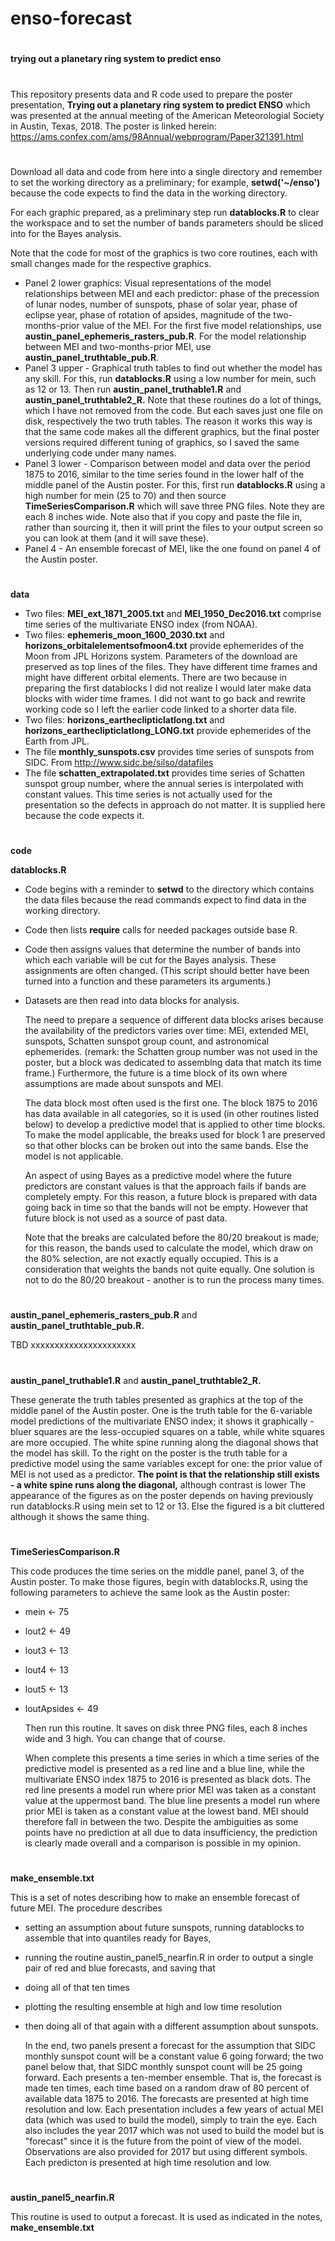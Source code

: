 # enso-forecast

#
**trying out a planetary ring system to predict enso**
# 
This repository presents data and R code used to prepare the poster presentation, **Trying out a planetary ring system to predict ENSO** which was presented at the annual meeting of the American Meteorologial Society in Austin, Texas, 2018.  The poster is linked herein:   https://ams.confex.com/ams/98Annual/webprogram/Paper321391.html
# 
Download all data and code from here into a single directory and remember to set the working directory as a preliminary; for example, **setwd('~/enso')**  because the code expects to find the data in the working directory.
         
  For each graphic prepared, as a preliminary step run **datablocks.R** to clear the workspace and to set the number of bands parameters should be sliced into for the Bayes analysis.
        
Note that the code for most of the graphics is two core routines, each with small changes made for the respective graphics.  
     
- Panel 2 lower graphics:  Visual representations of the model relationships between MEI and each predictor:  phase of the precession of lunar nodes, number of sunspots, phase of solar year, phase of eclipse year, phase of rotation of apsides, magnitude of the two-months-prior value of the MEI.  For the first five model relationships, use **austin_panel_ephemeris_rasters_pub.R**.  For the model relationship between MEI and two-months-prior MEI, use **austin_panel_truthtable_pub.R**.
- Panel 3 upper - Graphical truth tables to find out whether the model has any skill.  For this, run **datablocks.R** using a low number for mein, such as 12 or 13.  Then run **austin_panel_truthable1.R** and **austin_panel_truthtable2_R.**  Note that these routines do a lot of things, which I have not removed from the code.  But each saves just one file on disk, respectively the two truth tables.  The reason it works this way is that the same code makes all the different graphics, but the final poster versions required different tuning of graphics, so I saved the same underlying code under many names.
- Panel 3 lower - Comparison between model and data over the period 1875 to 2016, similar to the time series found in the lower half of the middle panel of the Austin poster.  For this, first run **datablocks.R** using a high number for mein (25 to 70) and then source **TimeSeriesComparison.R** which will save three PNG files.  Note they are each 8 inches wide.  Note also that if you copy and paste the file in, rather than sourcing it, then it will print the files to your output screen so you can look at them (and it will save these).
- Panel 4 - An ensemble forecast of MEI, like the one found on panel 4 of the Austin poster.


#
**data**

- Two files:  **MEI_ext_1871_2005.txt** and **MEI_1950_Dec2016.txt** comprise time series of the multivariate ENSO index (from NOAA).
- Two files:  **ephemeris_moon_1600_2030.txt** and **horizons_orbitalelementsofmoon4.txt** provide ephemerides of the Moon from JPL Horizons system.  Parameters of the download are preserved as top lines of the files.   They have different time frames and might have different orbital elements.  There are two because in preparing the first datablocks I did not realize I would later make data blocks with wider time frames.  I did not want to go back and rewrite working code so I left the earlier code linked to a shorter data file.
- Two files:  **horizons_eartheclipticlatlong.txt** and **horizons_eartheclipticlatlong_LONG.txt** provide ephemerides of the Earth from JPL.
- The file **monthly_sunspots.csv** provides time series of sunspots from SIDC.  From http://www.sidc.be/silso/datafiles
- The file **schatten_extrapolated.txt** provides time series of Schatten sunspot group number, where the annual series is interpolated with constant values.  This time series is not actually used for the presentation so the defects in approach do not matter.  It is supplied here because the code expects it.

#     
**code**

**datablocks.R**

- Code begins with a reminder to **setwd** to the directory which contains the data files because the read commands expect to find data in the working directory.
- Code then lists **require** calls for needed packages outside base R.  
- Code then assigns values that determine the number of bands into which each variable will be cut for the Bayes analysis.  These assignments are often changed.  (This script should better have been turned into a function and these parameters its arguments.)
- Datasets are then read into data blocks for analysis.  

  The need to prepare a sequence of different data blocks arises because the availability of the predictors varies over time:  MEI, extended MEI, sunspots,  Schatten sunspot group count, and astronomical ephemerides.  (remark:  the Schatten group number was not used in the poster, but a block was dedicated to assemblng data that match its time frame.)  Furthermore, the future is a time block of its own where assumptions are made about sunspots and MEI.

  The data block most often used is the first one.  The block 1875 to 2016 has data available in all categories, so it is used (in other routines listed below) to develop a predictive model that is applied to other time blocks.   To make the model applicable, the breaks used for block 1 are preserved so that other blocks can be broken out into the same bands.  Else the model is not applicable. 
  
  An aspect of using Bayes as a predictive model where the future predictors are constant values is that the approach fails if bands are completely empty.  For this reason, a future block is prepared with data going back in time so that the bands will not be empty.  However that future block is not used as a source of past data.
  
  Note that the breaks are calculated before the 80/20 breakout is made; for this reason, the bands used to calculate the model, which draw on the 80% selection, are not exactly equally occupied.  This is a consideration that weights the bands not quite equally.  One solution is not to do the 80/20 breakout - another is to run the process many times.  
#  
**austin_panel_ephemeris_rasters_pub.R** and **austin_panel_truthtable_pub.R.**
  
TBD xxxxxxxxxxxxxxxxxxxxxx

#   
**austin_panel_truthable1.R** and **austin_panel_truthtable2_R.**

  These generate the truth tables presented as graphics at the top of the middle panel of the Austin poster.  One is the truth table for the 6-variable model predictions of the multivariate ENSO index; it shows it graphically - bluer squares are the less-occupied squares on a table, while white squares are more occupied. The white spine running along the diagonal shows that the model has skill.  To the right on the poster is the truth table for a predictive model using the same variables except for one:  the prior value of MEI is not used as a predictor.  **The point is that the relationship still exists - a white spine runs along the diagonal,** although contrast is lower  The appearance of the figures as on the poster depends on having previously run datablocks.R using mein set to 12 or 13.  Else the figured is a bit cluttered although it shows the same thing.

# 
**TimeSeriesComparison.R**

  This code produces the time series on the middle panel, panel 3, of the Austin poster.  To make those figures, begin with datablocks.R, using the following parameters to achieve the same look as the Austin poster:
  
- mein <- 75 
- lout2 <- 49 
- lout3 <- 13 
- lout4 <- 13 
- lout5 <- 13 
- loutApsides <- 49 

  Then run this routine.  It saves on disk three PNG files, each 8 inches wide and 3 high.  You can change that of course.
  
  When complete this presents a time series in which a time series of the predictive model is presented as a red line and a blue line, while the multivariate ENSO index 1875 to 2016 is presented as black dots. The red line presents a model run where prior MEI was taken as a constant value at the uppermost band.  The blue line presents a model run where prior MEI is taken as a constant value at the lowest band.  MEI should therefore fall in between the two.  Despite the ambiguities as some points have no prediction at all due to data insufficiency, the prediction is clearly made overall and a comparison is possible in my opinion. 


# 
**make_ensemble.txt**
  
  This is a set of notes describing how to make an ensemble forecast of future MEI.  The procedure describes 
  
- setting an assumption about future sunspots, running datablocks to assemble that into quantiles ready for Bayes, 
- running the routine austin_panel5_nearfin.R in order to output a single pair of red and blue forecasts, and saving that
- doing all of that ten times
- plotting the resulting ensemble at high and low time resolution
- then doing all of that again with a different assumption about sunspots.
  
  In the end, two panels present a forecast for the assumption that SIDC monthly sunspot count will be a constant value 6 going forward; the two panel below that, that SIDC monthly sunspot count will be 25 going forward.  Each presents a ten-member ensemble.  That is, the forecast is made ten times, each time based on a random draw of 80 percent of available data 1875 to 2016.  The forecasts are presented at high time resolution and low.  Each presentation includes a few years of actual MEI data (which was used to build the model), simply to train the eye. Each also includes the year 2017 which was not used to build the model but is "forecast" since it is the future from the point of view of the model.  Observations are also provided for 2017 but using different symbols.  Each predicton is presented at high time resolution and low.  

# 
**austin_panel5_nearfin.R**

  This routine is used to output a forecast.  It is used as indicated in the notes, **make_ensemble.txt**
  
  


